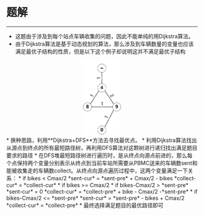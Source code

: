 # 题解
----
* 这题由于涉及到每个站点车辆收集的问题，因此不能单纯的用Dijkstra算法。
* 由于Dijkstra算法是基于动态规划的算法，那么涉及到车辆数量的变量也应该满足最优子结构的性质，但是以下这个例子却说明这并不满足最优子结构 
<div align=center><img width="100" src="CornerCase.png"></div>
* 换种思路，利用**Dijkstra+DFS**方法去寻找最优点。
* 利用Dijkstra算法找出从源点到终点的所有最短路径树，再利用DFS算法对这颗树进行递归找出满足题目要求的路径
* 在DFS堆最短路径树进行遍历时，是从终点向源点前进的，那么每个点保持两个变量分别表示从终点到当前车站所需要从PBMC送来的车辆数sent和能被收集走的车辆数collect。从终点向源点遍历过程中，这两个变量满足一下关系：
	* if bikes < Cmax/2  
	*sent-cur* = *sent-pre* + Cmax/2 - bikes  
	*collect-cur* = *collect-cur*
	* if bikes >= Cmax/2
		* if bikes-Cmax/2 > *sent-pre*  
		*sent-cur* = 0  
		*collect-cur* = *collect-pre* + bike - Cmax/2 -*sent-pre*
		* if bikes-Cmax/2 <= *sent-pre*  
		*sent-cur* = *sent-pre* - bikes + Cmax/2  
		*collect-cur* = *collect-pre*
* 最终选择满足题目的最优路径即可